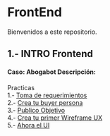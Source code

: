 # FrontEnd
Bienvenidos a este repositorio.

## 1.- INTRO Frontend
#### Caso: Abogabot Descripción:

Practicas<br>
1.- <a href="https://github.com/MagdielGrande/FrontEnd/blob/main/01%20-%20INTRO/1.-%20Requerimientos.doc">Toma de requerimientos</a><br>
2.- <a href="https://github.com/MagdielGrande/FrontEnd/blob/main/01%20-%20INTRO/2.%20Buyer%20persona.pdf">Crea tu buyer persona</a><br>
3.- <a href="https://github.com/MagdielGrande/FrontEnd/blob/main/01%20-%20INTRO/3.-%20Publico%20objetivo.pdf">Publico Objetivo</a><br>
4.- <a href="https://github.com/MagdielGrande/FrontEnd/blob/main/01%20-%20INTRO/4.-%20Wireframe.pdf">Crea tu primer Wireframe UX</a><br>
5.- <a href="https://github.com/MagdielGrande/FrontEnd/blob/main/01%20-%20INTRO/5.-%20UI.pdf">Ahora el UI</a><br>

